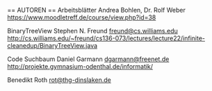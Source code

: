 


== AUTOREN == 
Arbeitsblätter
Andrea Bohlen, Dr. Rolf Weber
https://www.moodletreff.de/course/view.php?id=38

BinaryTreeView
Stephen N. Freund <freund@cs.williams.edu>
http://cs.williams.edu/~freund/cs136-073/lectures/lecture22/infinite-cleanedup/BinaryTreeView.java

Code Suchbaum
Daniel Garmann <dgarmann@freenet.de>
http://projekte.gymnasium-odenthal.de/informatik/

Benedikt Roth
rot@thg-dinslaken.de
